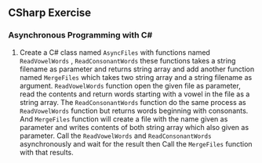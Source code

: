 ## CSharp Exercise

### Asynchronous Programming with C#

1. Create a C# class named `AsyncFiles` with functions named `ReadVowelWords` , `ReadConsonantWords` these  functions takes a string filename as parameter and returns string array and add another function named `MergeFiles` which takes two string array and a string filename as argument. `ReadVowelWords` function open the given file as parameter, read  the contents and return  words  starting with a vowel in the file as a string array. The `ReadConsonantWords` function do the same process as `ReadVowelWords` function but returns words beginning with consonants. And `MergeFiles` function will create a file with the name given as parameter and writes contents of both string array which also given as parameter. Call the `ReadVowelWords` and `ReadConsonantWords` asynchronously and wait for the result then Call the `MergeFiles` function with that results. 
